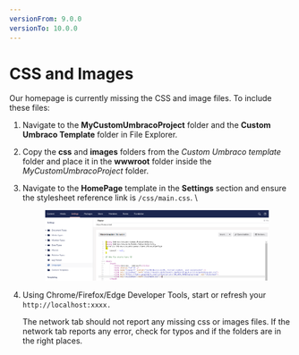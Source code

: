 ```yaml
---
versionFrom: 9.0.0
versionTo: 10.0.0
---
```


# CSS and Images

Our homepage is currently missing the CSS and image files. To include these files:

1. Navigate to the **MyCustomUmbracoProject** folder and the **Custom Umbraco Template** folder in File Explorer.
2. Copy the **css** and **images** folders from the _Custom Umbraco template_ folder and place it in the **wwwroot** folder inside the _MyCustomUmbracoProject_ folder.
3.  Navigate to the **HomePage** template in the **Settings** section and ensure the stylesheet reference link is `/css/main.css`. \


    <figure><img src="images/Master-Template.png" alt=""><figcaption></figcaption></figure>
4.  Using Chrome/Firefox/Edge Developer Tools, start or refresh your `http://localhost:xxxx.`

    The network tab should not report any missing css or images files. If the network tab reports any error, check for typos and if the folders are in the right places.
